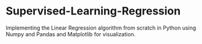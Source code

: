 # Supervised-Learning-Regression
Implementing the Linear Regression algorithm from scratch in Python using Numpy and Pandas and Matplotlib for visualization.
